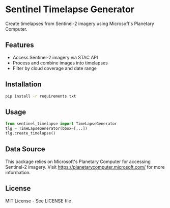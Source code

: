 # Sentinel Timelapse Generator

Create timelapses from Sentinel-2 imagery using Microsoft's Planetary Computer.

## Features
- Access Sentinel-2 imagery via STAC API
- Process and combine images into timelapses
- Filter by cloud coverage and date range

## Installation
```bash
pip install -r requirements.txt
```

## Usage
```python
from sentinel_timelapse import TimeLapseGenerator
tlg = TimeLapseGenerator(bbox=[...])
tlg.create_timelapse()
```

## Data Source
This package relies on Microsoft's Planetary Computer for accessing Sentinel-2 imagery.
Visit https://planetarycomputer.microsoft.com/ for more information.

## License
MIT License - See LICENSE file